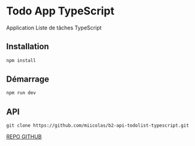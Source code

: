 # Todo App TypeScript

Application Liste de tâches TypeScript

## Installation

```bash
npm install
```

## Démarrage

```bash
npm run dev
```

## API

```
git clone https://github.com/miicolas/b2-api-todolist-typescript.git
```

[REPO GITHUB](https://github.com/miicolas/b2-api-todolist-typescript)




